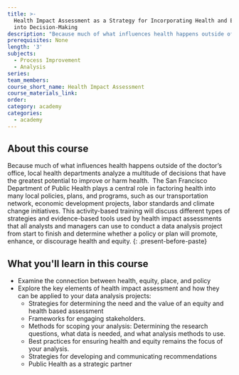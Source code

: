 ```yaml
---
title: >-
  Health Impact Assessment as a Strategy for Incorporating Health and Equity
  into Decision-Making
description: "Because much of what influences health happens outside of the doctor’s office, local health departments analyze a multitude of decisions that have the greatest potential to improve or harm health. \_The San Francisco Department of Public Health plays a central role in factoring health into many local policies, plans, and programs, such as our transportation network, economic development projects, labor standards and climate change initiatives. This activity-based training will discuss different types of strategies and evidence-based tools used by health impact assessments that all analysts and managers can use to conduct a data analysis project from start to finish and determine whether a policy or plan will promote, enhance, or discourage health and equity."
prerequisites: None
length: '3'
subjects:
  - Process Improvement
  - Analysis
series:
team_members:
course_short_name: Health Impact Assessment
course_materials_link:
order:
category: academy
categories:
  - academy
---
```



## About this course

Because much of what influences health happens outside of the doctor’s office, local health departments analyze a multitude of decisions that have the greatest potential to improve or harm health.  The San Francisco Department of Public Health plays a central role in factoring health into many local policies, plans, and programs, such as our transportation network, economic development projects, labor standards and climate change initiatives. This activity-based training will discuss different types of strategies and evidence-based tools used by health impact assessments that all analysts and managers can use to conduct a data analysis project from start to finish and determine whether a policy or plan will promote, enhance, or discourage health and equity.
{: .present-before-paste}

## What you'll learn in this course

* Examine the connection between health, equity, place, and policy
* Explore the key elements of health impact assessment and how they can be applied to your data analysis projects:
  * Strategies for determining the need and the value of an equity and health based assessment
  * Frameworks for engaging stakeholders.
  * Methods for scoping your analysis: Determining the research questions, what data is needed, and what analysis methods to use.
  * Best practices for ensuring health and equity remains the focus of your analysis.
  * Strategies for developing and communicating recommendations
  * Public Health as a strategic partner